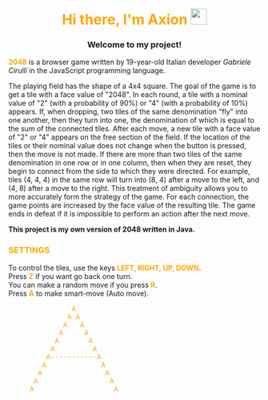 <h1  style="color:orange" align="center">Hi there, I'm Axion</a> 
<img src="https://github.com/blackcater/blackcater/raw/main/images/Hi.gif" height="32"/></h1>
<h3 align="center">Welcome to my project!</h3>
<p><b style="color:orange">2048</b> is a browser game written by 19-year-old Italian developer <i>Gabriele Cirulli</i> in the JavaScript programming language.</p> 
<p>The playing field has the shape of a 4x4 square.
The goal of the game is to get a tile with a face value of "2048".
In each round, a tile with a nominal value of "2" (with a probability of 90%) or "4" (with a probability of 10%) appears.
If, when dropping, two tiles of the same denomination "fly" into one another, then they turn into one, the denomination of which is equal to the sum of the connected tiles.
After each move, a new tile with a face value of "2" or "4" appears on the free section of the field. 
If the location of the tiles or their nominal value does not change when the button is pressed, then the move is not made.
If there are more than two tiles of the same denomination in one row or in one column, then when they are reset, they begin to connect from the side to which they were directed. 
For example, tiles (4, 4, 4) in the same row will turn into (8, 4) after a move to the left, and (4, 8) after a move to the right. 
This treatment of ambiguity allows you to more accurately form the strategy of the game.
For each connection, the game points are increased by the face value of the resulting tile.
The game ends in defeat if it is impossible to perform an action after the next move.</p>

<p><b>This project is my own version of 2048 written in Java.</b></p>
<h3  style="color:orange" align="left">SETTINGS</h3>
<p>To control the tiles, use the keys <b style="color:orange">LEFT, RIGHT, UP, DOWN</b>.<br>
Press <b style="color:orange">Z</b> if you want go back one turn.<br>
You can make a random move if you press <b style="color:orange">R</b>.<br>
Press <b style="color:orange">A</b> to make smart-move (Auto move).</p>
<pre style="color:orange">               A
              A A
             A   A
            A     A
           A       A
          A         A
         A-----------A
        A             A
       A               A
      A                 A
     A                   A</pre>

